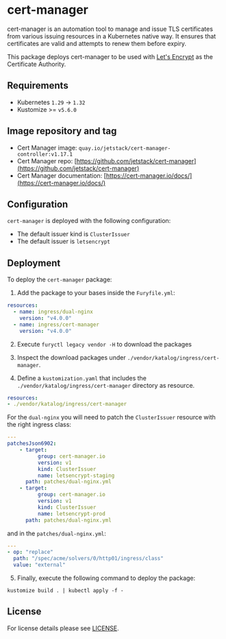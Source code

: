 # cert-manager

<!-- <SD-DOCS> -->

cert-manager is an automation tool to manage and issue TLS certificates from various issuing resources in a Kubernetes native way. It ensures that certificates are valid and attempts to renew them before expiry.

This package deploys cert-manager to be used with [Let's Encrypt](https://letsencrypt.org/) as the Certificate Authority.

## Requirements

- Kubernetes `1.29` -> `1.32`
- Kustomize >= `v5.6.0`

## Image repository and tag

- Cert Manager image: `quay.io/jetstack/cert-manager-controller:v1.17.1`
- Cert Manager repo: [https://github.com/jetstack/cert-manager](https://github.com/jetstack/cert-manager)
- Cert Manager documentation: [https://cert-manager.io/docs/](https://cert-manager.io/docs/)

## Configuration

`cert-manager` is deployed with the following configuration:

- The default issuer kind is `ClusterIssuer`
- The default issuer is `letsencrypt`

## Deployment

To deploy the `cert-manager` package:

1. Add the package to your bases inside the `Furyfile.yml`:

```yaml
resources:
  - name: ingress/dual-nginx
    version: "v4.0.0"
  - name: ingress/cert-manager
    version: "v4.0.0"
```

2. Execute `furyctl legacy vendor -H` to download the packages

3. Inspect the download packages under `./vendor/katalog/ingress/cert-manager`.

4. Define a `kustomization.yaml` that includes the `./vendor/katalog/ingress/cert-manager` directory as resource.

```yaml
resources:
- ./vendor/katalog/ingress/cert-manager
```

For the `dual-nginx` you will need to patch the `ClusterIssuer` resource with the right ingress class:

```yml
---
patchesJson6902:
    - target:
          group: cert-manager.io
          version: v1
          kind: ClusterIssuer
          name: letsencrypt-staging
      path: patches/dual-nginx.yml
    - target:
          group: cert-manager.io
          version: v1
          kind: ClusterIssuer
          name: letsencrypt-prod
      path: patches/dual-nginx.yml
```

and in the `patches/dual-nginx.yml`:

```yml
---
- op: "replace"
  path: "/spec/acme/solvers/0/http01/ingress/class"
  value: "external"
```

5. Finally, execute the following command to deploy the package:

```shell
kustomize build . | kubectl apply -f -
```

<!-- </SD-DOCS> -->

## License

For license details please see [LICENSE](../../LICENSE).
